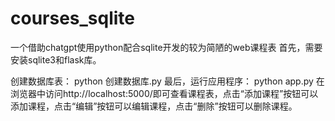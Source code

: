 # courses_sqlite
一个借助chatgpt使用python配合sqlite开发的较为简陋的web课程表
首先，需要安装sqlite3和flask库。

创建数据库表：
python 创建数据库.py
最后，运行应用程序：
python app.py
在浏览器中访问http://localhost:5000/即可查看课程表，点击“添加课程”按钮可以添加课程，点击“编辑”按钮可以编辑课程，点击“删除”按钮可以删除课程。

